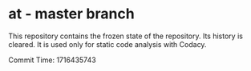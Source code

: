 # at - master branch

This repository contains the frozen state of the repository.
Its history is cleared. It is used only for static code
analysis with Codacy.

Commit Time: 1716435743